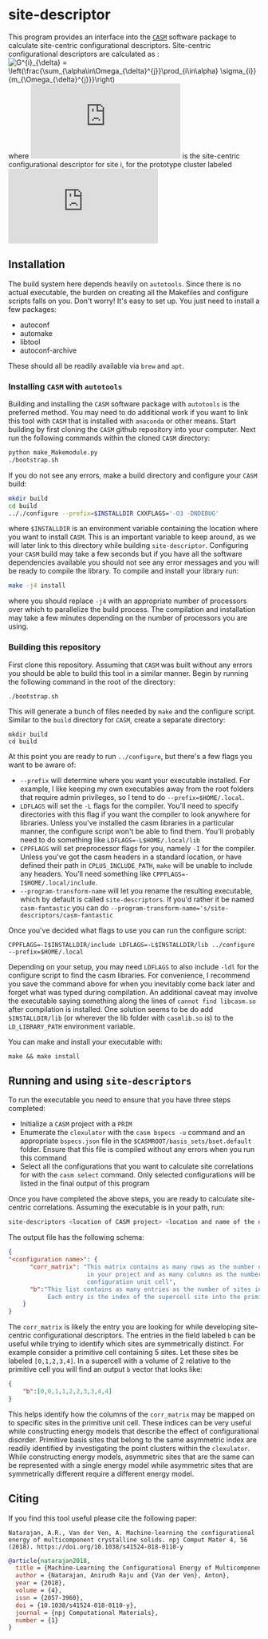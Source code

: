 # site-descriptor

This program provides an interface into the [```CASM```](https://github.com/prisms-center/CASMcode) software package to calculate site-centric configurational descriptors. Site-centric configurational descriptors are calculated as :
<img src="https://latex.codecogs.com/gif.latex?G^{i}_{\delta}&space;=&space;\left(\frac{\sum_{\alpha\in\Omega_{\delta}^{j}}\prod_{i\in\alpha}&space;\sigma_{i}}{m_{\Omega_{\delta}^{j}}}\right)" title="G^{i}_{\delta} = \left(\frac{\sum_{\alpha\in\Omega_{\delta}^{j}}\prod_{i\in\alpha} \sigma_{i}}{m_{\Omega_{\delta}^{j}}}\right)" />
where ![equation](https://latex.codecogs.com/gif.latex?%5Cinline%20G%5E%7Bi%7D_%7B%5Cdelta%7D) is the site-centric configurational descriptor for site i, for the prototype cluster labeled ![equation](https://latex.codecogs.com/gif.latex?%5Cinline%20%5Cdelta)

## Installation

The build system here depends heavily on ```autotools```. Since there is no actual executable, the burden on creating all the Makefiles and configure scripts falls on you. Don't worry! It's easy to set up. You just need to install a few packages:

* autoconf
* automake
* libtool
* autoconf-archive

These should all be readily available via ```brew``` and ```apt```.

### Installing ```CASM``` with ```autotools```

Building and installing the ```CASM``` software package with ```autotools``` is the preferred method. You may need to do additional work if you want to link this tool with ```CASM``` that is installed with ```anaconda``` or other means. Start building by first cloning the ```CASM``` github repository into your computer. Next run the following commands within the cloned ```CASM``` directory:

``` sh
python make_Makemodule.py
./bootstrap.sh
```
If you do not see any errors, make a build directory and configure your ```CASM``` build:

``` sh
mkdir build
cd build
.././configure --prefix=$INSTALLDIR CXXFLAGS='-O3 -DNDEBUG'
```

where ```$INSTALLDIR``` is an environment variable containing the location where you want to install ```CASM```. This is an important variable to keep around, as we will later link to this directory while building ```site-descriptor```. Configuring your ```CASM``` build may take a few seconds but if you have all the software dependencies available you should not see any error messages and you will be ready to compile the library. To compile and install your library run:

``` sh
make -j4 install
```
where you should replace ```-j4``` with an appropriate number of processors over which to parallelize the build process. The compilation and installation may take a few minutes depending on the number of processors you are using. 

### Building this repository

First clone this repository. Assuming that ```CASM``` was built without any errors you should be able to build this tool in a similar manner. Begin by running the following command in the root of the directory:
```
./bootstrap.sh
```
This will generate a bunch of files needed by ```make``` and the configure script. Similar to the ```build``` directory for ```CASM```, create a separate directory:
```
mkdir build
cd build
```
At this point you are ready to run ```../configure```, but there's a few flags you want to be aware of:
* ```--prefix``` will determine where you want your executable installed. For example, I like keeping my own executables away from the root folders that require admin privileges, so I tend to do ```--prefix=$HOME/.local```.
* ```LDFLAGS``` will set the ```-L``` flags for the compiler. You'll need to specify directories with this flag if you want the compiler to look anywhere for libraries. Unless you've installed the casm libraries in a particular manner, the configure script won't be able to find them. You'll probably need to do something like ```LDFLAGS=-L$HOME/.local/lib```
* ```CPPFLAGS``` will set preprocessor flags for you, namely ```-I``` for the compiler. Unless you've got the casm headers in a standard location, or have defined their path in ```CPLUS_INCLUDE_PATH```, ```make``` will be unable to include any headers. You'll need something like ```CPPFLAGS=-I$HOME/.local/include```.
* ```--program-transform-name``` will let you rename the resulting executable, which by default is called ```site-descriptors```. If you'd rather it be named ```casm-fantastic``` you can do ```--program-transform-name='s/site-descriptors/casm-fantastic```

Once you've decided what flags to use you can run the configure script:
```
CPPFLAGS=-I$INSTALLDIR/include LDFLAGS=-L$INSTALLDIR/lib ../configure --prefix=$HOME/.local
```
Depending on your setup, you may need ```LDFLAGS``` to also include ```-ldl``` for the configure script to find the casm libraries.
For convenience, I recommend you save the command above for when you inevitably come back later and forget what was typed during compilation.
An additional caveat may involve the executable saying something along the lines of ```cannot find libcasm.so``` after compilation is installed.
One solution seems to be do add ```$INSTALLDIR/lib``` (or wherever the lib folder with ```casmlib.so``` is) to the ```LD_LIBRARY_PATH``` environment variable.

You can make and install your executable with:
```
make && make install
```

## Running and using ```site-descriptors```

To run the executable you need to ensure that you have three steps completed:
* Initialize a ```CASM``` project with a ```PRIM```
* Enumerate the ```clexulator``` with the ```casm bspecs -u``` command and an appropriate ```bspecs.json``` file in the ```$CASMROOT/basis_sets/bset.default``` folder. Ensure that this file is compiled without any errors when you run this command
* Select all the configurations that you want to calculate site correlations for with the ```casm select``` command. Only selected configurations will be listed in the final output of this program

Once you have completed the above steps, you are ready to calculate site-centric correlations. Assuming the executable is in your path, run:

``` sh
site-descriptors <location of CASM project> <location and name of the output file>
```

The output file has the following schema:

``` json
{
"<configuration name>": {
      "corr_matrix": "This matrix contains as many rows as the number of basis functions 
                      in your project and as many columns as the number of sites in the 
                      configuration unit cell",
      "b":"This list contains as many entries as the number of sites in the configuration supercell. 
           Each entry is the index of the supercell site into the primitive cell."
    }
}
```

The ```corr_matrix``` is likely the entry you are looking for while developing site-centric configurational descriptors. The entries in the field labeled ```b``` can be useful while trying to identify which sites are symmetrically distinct. For example consider a primitive cell containing 5 sites. Let these sites be labeled ```[0,1,2,3,4]```. In a supercell with a volume of 2 relative to the primitive cell you will find an output ```b``` vector that looks like:

``` json
{
    "b":[0,0,1,1,2,2,3,3,4,4]
}
```
This helps identify how the columns of the ```corr_matrix``` may be mapped on to specific sites in the primitive unit cell. These indices can be very useful while constructing energy models that describe the effect of configurational disorder. Primitive basis sites that belong to the same asymmetric index are readily identified by investigating the point clusters within the ```clexulator```. While constructing energy models, asymmetric sites that are the same can be represented with a single energy model while asymmetric sites that are symmetrically different require a different energy model.


## Citing
If you find this tool useful please cite the following paper:

```
Natarajan, A.R., Van der Ven, A. Machine-learning the configurational energy of multicomponent crystalline solids. npj Comput Mater 4, 56 (2018). https://doi.org/10.1038/s41524-018-0110-y
```

``` bibtex
@article{natarajan2018,
  title = {Machine-Learning the Configurational Energy of Multicomponent Crystalline Solids},
  author = {Natarajan, Anirudh Raju and {Van der Ven}, Anton},
  year = {2018},
  volume = {4},
  issn = {2057-3960},
  doi = {10.1038/s41524-018-0110-y},
  journal = {npj Computational Materials},
  number = {1}
}
```

